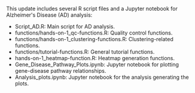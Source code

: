 This update includes several R script files and a Jupyter notebook for Alzheimer's Disease (AD) analysis:

- Script_AD.R: Main script for AD analysis.
- functions/hands-on-1_qc-functions.R: Quality control functions.
- functions/hands-on-1_clustering-functions.R: Clustering-related functions.
- functions/tutorial-functions.R: General tutorial functions.
- hands-on-1_heatmap-function.R: Heatmap generation functions.
- Gene_Disease_Pathway_Plots.ipynb: Jupyter notebook for plotting gene-disease pathway relationships.
- Analysis_plots.ipynb: Jupyter notebook for the analysis generating the plots.
